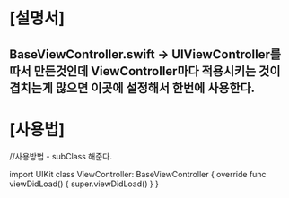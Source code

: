 # [설명서]
## BaseViewController.swift -> UIViewController를 따서 만든것인데 ViewController마다 적용시키는 것이 겹치는게 많으면 이곳에 설정해서 한번에 사용한다.

# [사용법]
//사용방법 - subClass 해준다.

import UIKit
class ViewController: BaseViewController {
    override func viewDidLoad() {
        super.viewDidLoad()
    }
}
